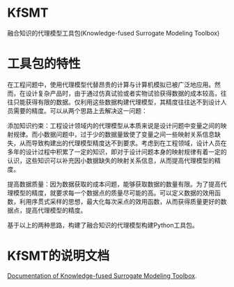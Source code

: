 # KfSMT
融合知识的代理模型工具包(Knowledge-fused Surrogate Modeling Toolbox)

# 工具包的特性
在工程问题中，使用代理模型代替昂贵的计算与计算机模拟已被广泛地应用。然而，在设计复杂产品时，由于通过仿真试验或者实物试验获得数据的成本较高，往往只能获得有限的数据。仅利用这些数据构建代理模型，其精度往往达不到设计人员需要的精度。可以从两个思路上去解决这一问题：

添加知识约束：工程设计领域内的代理模型从本质来说是设计问题中变量之间的映射规律。而小数据问题中，过于少的数据量致使了变量之间一些映射关系信息缺失，从而导致构建出的代理模型精度达不到要求。考虑到在工程领域，设计人员在多年的设计过程中积累了一定的知识，即对于设计问题本身的映射规律有着一定的认识，这些知识可以补充因小数据缺失的映射关系信息，从而提高代理模型的精度。

提高数据质量：因为数据获取的成本问题，能够获取数据的数量有限。为了提高代理模型的精度，就要求每一个数据点的质量尽可能的高。可以定义数据的效用函数，利用序贯式采样的思想，最大化每次采点的效用函数，从而获得质量更好的数据点，提高代理模型的精度。 

基于以上的两种思路，构建了融合知识的代理模型构建Python工具包。


# KfSMT的说明文档
[Documentation of Knowledge-fused Surrogate Modeling Toolbox](https://kfsmt.readthedocs.io/en/latest/index.html).

